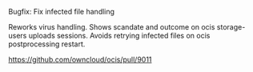 Bugfix: Fix infected file handling

Reworks virus handling. Shows scandate and outcome on ocis storage-users uploads sessions. Avoids retrying infected files on ocis postprocessing restart.

https://github.com/owncloud/ocis/pull/9011
